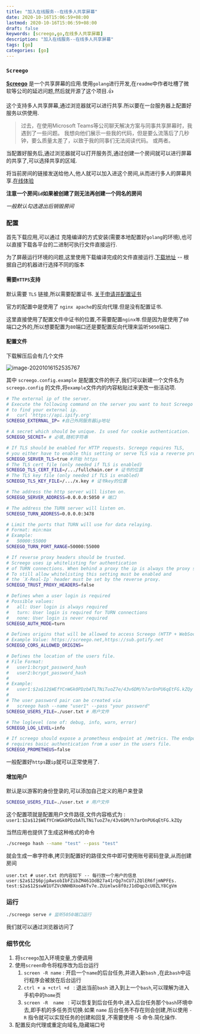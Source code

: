 ```yaml
---
title: "加入在线服务--在线多人共享屏幕"
date: 2020-10-16T15:06:59+08:00
lastmod: 2020-10-16T15:06:59+08:00
draft: false
keywords: [screego,go,在线多人共享屏幕]
description: "加入在线服务--在线多人共享屏幕"
tags: [go]
categories: [go]
---
```


### `Screego`

[**Screego**](https://github.com/screego/server) 是一个共享屏幕的应用.使用`golang`进行开发,在`readme`中作者吐槽了微软等公司的延迟问题,然后就开源了这个项目.:+1:

这个支持多人共享屏幕,通过浏览器就可以进行共享.所以要在一台服务器上配置好服务以供使用.

> 过去，在使用Microsoft Teams等公司聊天解决方案与同事共享屏幕时，我遇到了一些问题。 我想向他们展示一些我的代码，但是要么流落后了几秒钟，要么质量太差了，以致于我的同事们无法阅读代码。 或两者。

当配置好服务后,通过浏览器就可以打开服务页,通过创建一个房间就可以进行屏幕的共享了,可以选择共享的区域.

将当前房间的链接发送给他人,他人就可以加入进这个房间,从而进行多人的屏幕共享.[在线体验](https://www.caoayu.xyz:5050)

**注意一个房间`id`如果被创建了则无法再创建一个同名的房间**

*一般默认勾选退出后销毁房间*

### 配置

首先下载应用,可以通过 克隆编译的方式安装(需要本地配置好`golang`的环境),也可以直接下载各平台的二进制可执行文件直接运行.

为了屏蔽运行环境的问题,这里使用下载编译完成的文件直接运行.[下载地址](https://github.com/screego/server/releases) -- 根据自己的机器进行选择不同的版本

#### 需要`HTTPS`支持

默认需要 `TLS` 链接,所以需要配置证书. [关于申请并配置证书](https://www.caoayu.xyz/post/acme/)

官方的配置中是使用了 `nginx apache`的反向代理.但是没有配置证书.

这里直接使用了配置文件中证书的位置,不需要配置`nginx等`.但是因为是使用了`80`端口之外的,所以想要配置为`80`端口还是要配置反向代理来监听`5050`端口.

#### 配置文件

下载解压后会有几个文件

![image-20201016152535767](https://cdn.jsdelivr.net/gh/ayuayue/cdn/img/20201016152544.png)

其中 `screego.config.example` 是配置文件的例子,我们可以新建一个文件名为 `screego.config` 的文件,将`example`文件内的内容粘贴过来更改一些活动项.

```bash
# The external ip of the server.
# Execute the following command on the server you want to host Screego
# to find your external ip.
#   curl 'https://api.ipify.org'
SCREEGO_EXTERNAL_IP= #自己外网服务器ip地址

# A secret which should be unique. Is used for cookie authentication.
SCREEGO_SECRET= # 必填,随机字符串

# If TLS should be enabled for HTTP requests. Screego requires TLS,
# you either have to enable this setting or serve TLS via a reverse proxy.
SCREEGO_SERVER_TLS=true #开始 https
# The TLS cert file (only needed if TLS is enabled)
SCREEGO_TLS_CERT_FILE=/.../fullchain.cer # 证书的位置
# The TLS key file (only needed if TLS is enabled)
SCREEGO_TLS_KEY_FILE=/.../x.key # 证书key的位置

# The address the http server will listen on.
SCREEGO_SERVER_ADDRESS=0.0.0.0:5050 # 端口

# The address the TURN server will listen on.
SCREEGO_TURN_ADDRESS=0.0.0.0:3478

# Limit the ports that TURN will use for data relaying.
# Format: min:max
# Example:
#   50000:55000
SCREEGO_TURN_PORT_RANGE=50000:55000

# If reverse proxy headers should be trusted.
# Screego uses ip whitelisting for authentication
# of TURN connections. When behind a proxy the ip is always the proxy server.
# To still allow whitelisting this setting must be enabled and
# the `X-Real-Ip` header must be set by the reverse proxy.
SCREEGO_TRUST_PROXY_HEADERS=false

# Defines when a user login is required
# Possible values:
#   all: User login is always required
#   turn: User login is required for TURN connections
#   none: User login is never required
SCREEGO_AUTH_MODE=turn

# Defines origins that will be allowed to access Screego (HTTP + WebSocket)
# Example Value: https://screego.net,https://sub.gotify.net
SCREEGO_CORS_ALLOWED_ORIGINS=

# Defines the location of the users file.
# File Format:
#   user1:bcrypt_password_hash
#   user2:bcrypt_password_hash
#
# Example:
#   user1:$2a$12$WEfYCnWGk0PDzbATLTNiTuoZ7e/43v6DM/h7arOnPU6qEtFG.kZQy
#
# The user password pair can be created via
#   screego hash --name "user1" --pass "your password"
SCREEGO_USERS_FILE=./user.txt # 用户文件

# The loglevel (one of: debug, info, warn, error)
SCREEGO_LOG_LEVEL=info

# If screego should expose a prometheus endpoint at /metrics. The endpoint
# requires basic authentication from a user in the users file.
SCREEGO_PROMETHEUS=false

```

一般配置好`https`跟`ip`就可以正常使用了.

#### 增加用户

默认是以游客的身份登录的,可以添加自己定义的用户来登录

```bash
SCREEGO_USERS_FILE=./user.txt # 用户文件
```

这个配置项就是配置用户文件路径,文件内容格式为 : `user1:$2a$12$WEfYCnWGk0PDzbATLTNiTuoZ7e/43v6DM/h7arOnPU6qEtFG.kZQy`

当然应用也提供了生成这种格式的命令

```bash
./screego hash --name "test" --pass "test"
```

就会生成一串字符串,拷贝到配置好的路径文件中即可使用账号密码登录,从而创建房间

```
user.txt # user.txt 的内容如下 -- 每行放一个用户的信息
user:$2a$12$6pjpAwsobIbFZibZM461OdB27a41rQg7nCU7iZQlER6fjmNPFEs.
test:$2a$12$swW1UfZVcNNHBXooA6Tv7e.ZUimlws8f0zJ1dDqp2cU0ZLY8CgVm
```

### 运行

```bash
./screego serve # 监听5050端口运行
```

我们就可以通过浏览器访问了

### 细节优化

1. 将`screego`加入环境变量,方便调用
2. 使用`screen`命令将程序改为后台运行
   1. `screen -R name`  : 开启一个`name`的后台任务,并进入新`bash` ,在此`bash`中运行程序会被放在后台运行
   2. `ctrl + a +ctrl +d ` : 退出当前`bash` 进入到上一个`bash`,可以理解为进入手机中的`home`页
   3. `screen -R  name ` : 可以恢复到后台任务中,进入后台任务那个`bash`环境中去,即手机的多任务页切换.如果 `name` 后台任务不存在则会创建,所以使用 `-R` 指令就可以实现任务的创建和回复,不需要使用 -S 命令.简化操作.
3. 配置反向代理或重定向域名,隐藏端口号